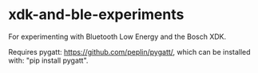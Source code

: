 # xdk-and-ble-experiments
For experimenting with Bluetooth Low Energy and the Bosch XDK.

Requires pygatt: https://github.com/peplin/pygatt/, which can be installed with: "pip install pygatt".
